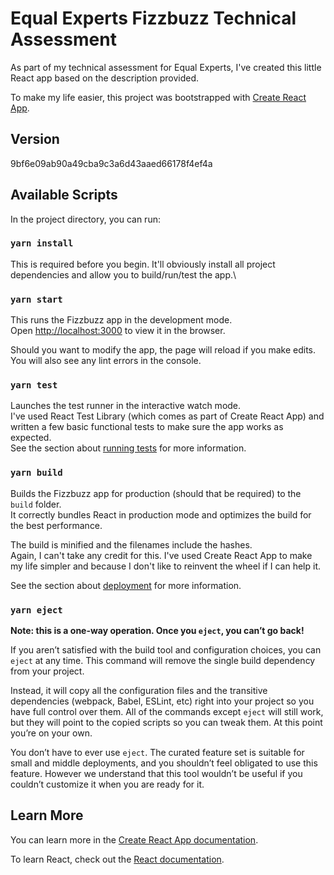 # Equal Experts Fizzbuzz Technical Assessment

As part of my technical assessment for Equal Experts, I've created this little React app based on the description provided.

To make my life easier, this project was bootstrapped with [Create React App](https://github.com/facebook/create-react-app).

## Version

9bf6e09ab90a49cba9c3a6d43aaed66178f4ef4a

## Available Scripts

In the project directory, you can run:

### `yarn install`

This is required before you begin. It'll obviously install all project dependencies and allow you to build/run/test the app.\

### `yarn start`

This runs the Fizzbuzz app in the development mode.\
Open [http://localhost:3000](http://localhost:3000) to view it in the browser.

Should you want to modify the app, the page will reload if you make edits.\
You will also see any lint errors in the console.

### `yarn test`

Launches the test runner in the interactive watch mode.\
I've used React Test Library (which comes as part of Create React App) and written a few basic functional tests to make sure the app works as expected.\
See the section about [running tests](https://facebook.github.io/create-react-app/docs/running-tests) for more information.

### `yarn build`

Builds the Fizzbuzz app for production (should that be required) to the `build` folder.\
It correctly bundles React in production mode and optimizes the build for the best performance.

The build is minified and the filenames include the hashes.\
Again, I can't take any credit for this. I've used Create React App to make my life simpler and because I don't like to reinvent the wheel if I can help it.

See the section about [deployment](https://facebook.github.io/create-react-app/docs/deployment) for more information.

### `yarn eject`

**Note: this is a one-way operation. Once you `eject`, you can’t go back!**

If you aren’t satisfied with the build tool and configuration choices, you can `eject` at any time. This command will remove the single build dependency from your project.

Instead, it will copy all the configuration files and the transitive dependencies (webpack, Babel, ESLint, etc) right into your project so you have full control over them. All of the commands except `eject` will still work, but they will point to the copied scripts so you can tweak them. At this point you’re on your own.

You don’t have to ever use `eject`. The curated feature set is suitable for small and middle deployments, and you shouldn’t feel obligated to use this feature. However we understand that this tool wouldn’t be useful if you couldn’t customize it when you are ready for it.

## Learn More

You can learn more in the [Create React App documentation](https://facebook.github.io/create-react-app/docs/getting-started).

To learn React, check out the [React documentation](https://reactjs.org/).
